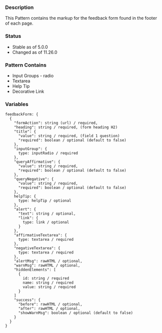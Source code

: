 ### Description
This Pattern contains the markup for the feedback form found in the footer of each page.

### Status
* Stable as of 5.0.0
* Changed as of 11.26.0

### Pattern Contains
* Input Groups - radio 
* Textarea
* Help Tip
* Decorative Link

### Variables
~~~
feedbackForm: {
  {
    "formAction": string (url) / required,
    "heading": string / required, (form heading H2)
    "title": {
      "value": string / required, (field 1 question)
      "required": boolean / optional (default to false)
    },
    "inputGroup": {
      type: inputRadio / required
    },
    "queryAffirmative": {
      "value": string / required,
      "required": boolean / optional (default to false)
    },
    "queryNegative": {
      "value": string / required,
      "required": boolean / optional (default to false)
    },
    helpTip: {
      type: helpTip / optional
    },
    "alert": {
      "text": string / optional,
      "link": {
        type: link / optional
      } 
    },
    "affirmativeTextarea": {
      type: textarea / required
    },
    "negativeTextarea": {
      type: textarea / required
    },
    "alertMsg": rawHTML / optional,
    "warnMsg": rawHTML / optional,
    "hiddenElements": [
      {
        id: string / required
        name: string / required
        value: string / required
      }
    ]
    "success": {
      "before": rawHTML / optional,
      "after": rawHTML / optional,
      "showWarnMsg": boolean / optional (default to false)
    }
  }
}
~~~


